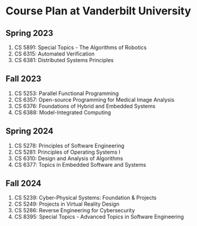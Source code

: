 # Course Plan at Vanderbilt University

## Spring 2023 
1. CS 5891: Special Topics - The Algorithms of Robotics
2. CS 6315: Automated Verification
3. CS 6381: Distributed Systems Principles

## Fall 2023 
1. CS 5253: Parallel Functional Programming
2. CS 6357: Open-source Programming for Medical Image Analysis
3. CS 6376: Foundations of Hybrid and Embedded Systems
4. CS 6388: Model-Integrated Computing

## Spring 2024 
1. CS 5278: Principles of Software Engineering
2. CS 5281: Principles of Operating Systems I
3. CS 6310: Design and Analysis of Algorithms
4. CS 6377: Topics in Embedded Software and Systems

## Fall 2024
1. CS 5239: Cyber-Physical Systems: Foundation & Projects
2. CS 5249: Projects in Virtual Reality Design
3. CS 5286: Reverse Engineering for Cybersecurity
4. CS 8395: Special Topics - Advanced Topics in Software Engineering
